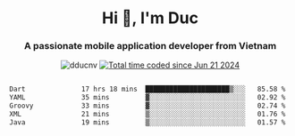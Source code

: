 <h1 align="center">
  Hi 👋, I'm  Duc</h1>
<h3 align="center">A passionate mobile application developer from Vietnam</h3>  
  
<p align="center"> <img src="https://komarev.com/ghpvc/?username=dducnv&label=Profile%20views&color=0e75b6&style=flat" alt="dducnv" /> 
<a href="https://wakatime.com/@4d2a2cd9-1bcb-4dd1-84a4-dce128a35137"><img src="https://wakatime.com/badge/user/4d2a2cd9-1bcb-4dd1-84a4-dce128a35137.svg" alt="Total time coded since Jun 21 2024" /></a>
</p>  

<div style="width: 100vw; overflow-x: auto; flex:center">
  <!--START_SECTION:waka-->

```txt
Dart              17 hrs 18 mins  █████████████████████▒░░░   85.58 %
YAML              35 mins         ▓░░░░░░░░░░░░░░░░░░░░░░░░   02.92 %
Groovy            33 mins         ▓░░░░░░░░░░░░░░░░░░░░░░░░   02.74 %
XML               21 mins         ▒░░░░░░░░░░░░░░░░░░░░░░░░   01.76 %
Java              19 mins         ▒░░░░░░░░░░░░░░░░░░░░░░░░   01.57 %
```

<!--END_SECTION:waka-->
</div>




  
